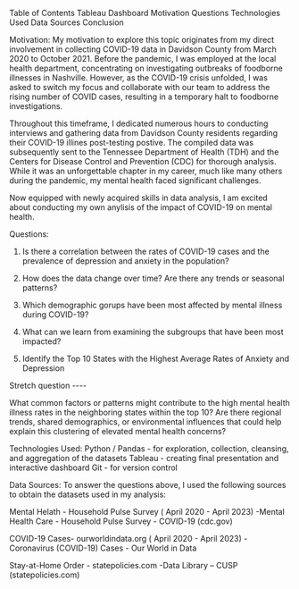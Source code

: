 
Table of Contents 
Tableau Dashboard
Motivation
Questions
Technologies Used
Data Sources
Conclusion

Motivation:
My motivation to explore this topic originates from my direct involvement in collecting COVID-19 data in Davidson County 
from March 2020 to October 2021. Before the pandemic, I was employed at the local health department, concentrating on 
investigating outbreaks of foodborne illnesses in Nashville. However, as the COVID-19 crisis unfolded, I was asked 
to switch my focus and collaborate with our team to address the rising number of COVID cases, resulting in a 
temporary halt to foodborne investigations.

Throughout this timeframe, I dedicated numerous hours to conducting interviews and gathering data from Davidson County 
residents regarding their COVID-19 illines post-testing postive. The compiled data was subsequently sent to the 
Tennessee Department of Health (TDH) and the Centers for Disease Control and Prevention (CDC) for thorough analysis. 
While it was an unforgettable chapter in my career, much like many others during the pandemic, my mental health
faced significant challenges.

Now equipped with newly acquired skills in data analysis, I am excited about conducting my own anylisis of the 
impact of COVID-19 on mental health. 

Questions:
1. Is there a correlation between the rates of COVID-19 cases and the prevalence of depression and anxiety in 
the population?

2. How does the data change over time? Are there any trends or seasonal patterns?

3. Which demographic gorups have been most affected by mental illness during COVID-19?

4. What can we learn from examining the subgroups that have been most impacted?

5. Identify the Top 10 States with the Highest Average Rates of Anxiety and Depression

Stretch question ----

What common factors or patterns might contribute to the high mental health illness 
rates in the neighboring states within the top 10? Are there regional trends, shared demographics, 
or environmental influences that could help explain this clustering of elevated mental health concerns?


Technologies Used:
Python / Pandas - for exploration, collection, cleansing, and aggregation of the datasets
Tableau - creating final presentation and interactive dashboard
Git - for version control


Data Sources:
To answer the questions above, I used the following sources to obtain the datasets used in my analysis:

Mental Helath - Household Pulse Survey ( April 2020 - April 2023)
    -Mental Health Care - Household Pulse Survey - COVID-19 (cdc.gov)

COVID-19 Cases- ourworldindata.org  ( April 2020 - April 2023)
  -Coronavirus (COVID-19) Cases - Our World in Data

Stay-at-Home Order - statepolicies.com
-Data Library – CUSP (statepolicies.com)

